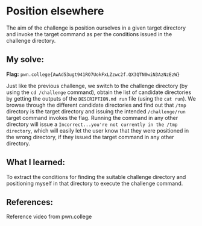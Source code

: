 # Position elsewhere
The aim of the challenge is position ourselves in a given target directory and invoke the target command as per the conditions issued in the challenge directory.

## My solve:
**Flag:** `pwn.college{AwAd53ugt941RO7UokFxLZzwc2f.QX3QTN0wiN3AzNzEzW} `

Just like the previous challenge, we switch to the challenge directory (by using the `cd /challenge` command), obtain the list of candidate directories by getting the outputs of the `DESCRIPTION.md run` file (using the `cat run`).
We browse through the different candidate directories and find out that `/tmp` directory is the target directory and issuing the intended `/challenge/run` target command invokes the flag.
Running the command in any other directory will issue a `Incorrect...you're not currently in the /tmp directory`, which will easily let the user know that they were positioned in the wrong directory, if they issued the target command in any other directory.

## What I learned:
To extract the conditions for finding the suitable challenge directory and positioning myself in that directory to execute the challenge command.

## References:
Reference video from pwn.college
